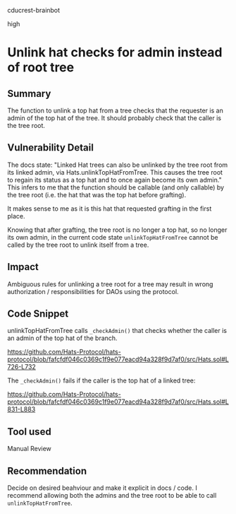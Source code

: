 cducrest-brainbot

high

# Unlink hat checks for admin instead of root tree

## Summary

The function to unlink a top hat from a tree checks that the requester is an admin of the top hat of the tree. It should probably check that the caller is the tree root.

## Vulnerability Detail

The docs state: "Linked Hat trees can also be unlinked by the tree root from its linked admin, via Hats.unlinkTopHatFromTree. This causes the tree root to regain its status as a top hat and to once again become its own admin." This infers to me that the function should be callable (and only callable) by the tree root (i.e. the hat that was the top hat before grafting).

It makes sense to me as it is this hat that requested grafting in the first place.

Knowing that after grafting, the tree root is no longer a top hat, so no longer its own admin, in the current code state `unlinkTopHatFromTree`  cannot be called by the tree root to unlink itself from a tree.

## Impact

Ambiguous rules for unlinking a tree root for a tree may result in wrong authorization / responsibilities for DAOs using the protocol.

## Code Snippet

unlinkTopHatFromTree calls `_checkAdmin()` that checks whether the caller is an admin of the top hat of the branch. 

https://github.com/Hats-Protocol/hats-protocol/blob/fafcfdf046c0369c1f9e077eacd94a328f9d7af0/src/Hats.sol#L726-L732

The `_checkAdmin()` fails if the caller is the top hat of a linked tree:

https://github.com/Hats-Protocol/hats-protocol/blob/fafcfdf046c0369c1f9e077eacd94a328f9d7af0/src/Hats.sol#L831-L883

## Tool used

Manual Review

## Recommendation

Decide on desired beahviour and make it explicit in docs / code. I recommend allowing both the admins and the tree root to be able to call `unlinkTopHatFromTree`.